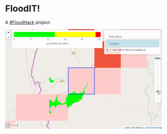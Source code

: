 # FloodIT!

A [#FloodHack](http://floodhack.devpost.com/) project.

![screencast](docs/flooding.gif)
